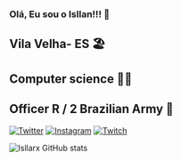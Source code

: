 ### Olá, Eu sou o Isllan!!! 👋
## Vila Velha- ES 🏖️
## Computer science 👨‍💻
## Officer R / 2 Brazilian Army 🔰

[![Twitter](https://img.shields.io/badge/Twitter-1DA1F2?style=for-the-badge&logo=twitter&logoColor=white)](https://twitter.com/isllan_rx)
[![Instagram](https://img.shields.io/badge/Instagram-E4405F?style=for-the-badge&logo=instagram&logoColor=white)](https://instagram.com/Isllan_Toso)
[![Twitch](https://img.shields.io/badge/Twitch-9146FF?style=for-the-badge&logo=twitch&logoColor=white)](https://www.twitch.tv/crazyonegg)

![Isllarx GitHub stats](https://github-readme-stats.vercel.app/api?username=Isllanrx&show_icons=true&theme=dracula)

